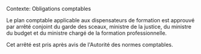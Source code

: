 Contexte: Obligations comptables

Le plan comptable applicable aux dispensateurs de formation est approuvé par arrêté conjoint du garde des sceaux, ministre de la justice, du ministre du budget et du ministre chargé de la formation professionnelle.

Cet arrêté est pris après avis de l'Autorité des normes comptables.